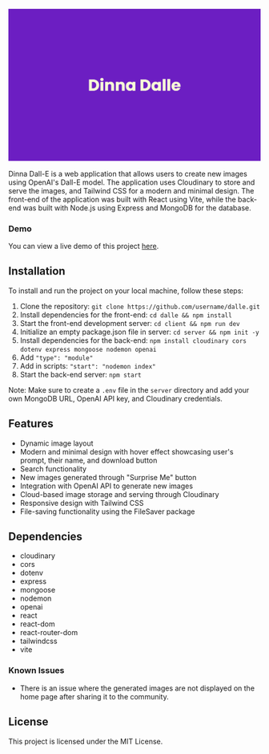 ![Alt text](client/src/assets/banner.png)

Dinna Dall-E is a web application that allows users to create new images using OpenAI's Dall-E model. The application uses Cloudinary to store and serve the images, and Tailwind CSS for a modern and minimal design. The front-end of the application was built with React using Vite, while the back-end was built with Node.js using Express and MongoDB for the database.


### Demo

You can view a live demo of this project [here](https://dinna-dall-e-nine.vercel.app/).

## Installation

To install and run the project on your local machine, follow these steps:

1.  Clone the repository: `git clone https://github.com/username/dalle.git`
2.  Install dependencies for the front-end: `cd dalle && npm install`
3.  Start the front-end development server: `cd client && npm run dev`
4.  Initialize an empty package.json file in server: `cd server && npm init -y` 
5.  Install dependencies for the back-end: `npm install cloudinary cors dotenv express mongoose nodemon openai`
6.  Add ``"type": "module"``
7.  Add in scripts: ``"start": "nodemon index"``
8.  Start the back-end server: `npm start`

Note: Make sure to create a `.env` file in the `server` directory and add your own MongoDB URL, OpenAI API key, and Cloudinary credentials.

## Features

-   Dynamic image layout
-   Modern and minimal design with hover effect showcasing user's prompt, their name, and download button
-   Search functionality
-   New images generated through "Surprise Me" button
-   Integration with OpenAI API to generate new images
-   Cloud-based image storage and serving through Cloudinary
-   Responsive design with Tailwind CSS
-   File-saving functionality using the FileSaver package

## Dependencies

-   cloudinary
-   cors
-   dotenv
-   express
-   mongoose
-   nodemon
-   openai
-   react
-   react-dom
-   react-router-dom
-   tailwindcss
-   vite


### Known Issues

-   There is an issue where the generated images are not displayed on the home page after sharing it to the community.


## License

This project is licensed under the MIT License. 